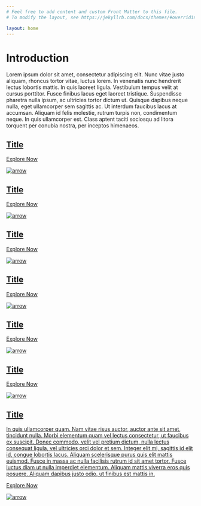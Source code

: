 ```yaml
---
# Feel free to add content and custom Front Matter to this file.
# To modify the layout, see https://jekyllrb.com/docs/themes/#overriding-theme-defaults

layout: home
---
```


<div class="banner-title">
  <div class="left-text">
    <h1>Introduction</h1>
  </div>
  <div class="right-text">
    <p>Lorem ipsum dolor sit amet, consectetur adipiscing elit. Nunc vitae justo aliquam, rhoncus tortor vitae, luctus lorem. In venenatis nunc hendrerit lectus lobortis mattis. In quis laoreet ligula. Vestibulum tempus velit at cursus porttitor. Fusce finibus lacus eget laoreet tristique. Suspendisse pharetra nulla ipsum, ac ultricies tortor dictum ut. Quisque dapibus neque nulla, eget ullamcorper sem sagittis ac. Ut interdum faucibus lacus at accumsan. Aliquam id felis molestie, rutrum turpis non, condimentum neque. In quis ullamcorper est. Class aptent taciti sociosqu ad litora torquent per conubia nostra, per inceptos himenaeos.</p>
  </div>
</div>

<div class="images-section blue-background">
  <div class="image-container">
    <div class="images-list">
      <!-- Sample image link -->
      <a class="landing-image1" href="#">
        <div class="title">
          <h2>Title</h2>
          <div class="line"></div>
        </div>
        <div class="explore">
          <p>Explore Now</p>
          <p><img src="./assets/img/arrow.png" alt="arrow" /></p>
        </div>
      </a>
      <a class="landing-image2" href="#">
        <div class="title">
          <h2>Title</h2>
          <div class="line"></div>
        </div>
        <div class="explore">
          <p>Explore Now</p>
          <p><img src="./assets/img/arrow.png" alt="arrow" /></p>
        </div>
      </a>
      <a class="landing-image3" href="#">
        <div class="title">
          <h2>Title</h2>
          <div class="line"></div>
        </div>
        <div class="explore">
          <p>Explore Now</p>
          <p><img src="./assets/img/arrow.png" alt="arrow" /></p>
        </div>
      </a>
      <a class="landing-image4" href="#">
        <div class="title">
          <h2>Title</h2>
          <div class="line"></div>
        </div>
        <div class="explore">
          <p>Explore Now</p>
          <p><img src="./assets/img/arrow.png" alt="arrow" /></p>
        </div>
      </a>
      <a class="landing-image5" href="#">
        <div class="title">
          <h2>Title</h2>
          <div class="line"></div>
        </div>
        <div class="explore">
          <p>Explore Now</p>
          <p><img src="./assets/img/arrow.png" alt="arrow" /></p>
        </div>
      </a>
      <a class="landing-image6" href="#">
        <div class="title">
          <h2>Title</h2>
          <div class="line"></div>
        </div>
        <div class="explore">
          <p>Explore Now</p>
          <p><img src="./assets/img/arrow.png" alt="arrow" /></p>
        </div>
      </a>
      <!-- Add more image links as needed -->
    </div>
  </div>
</div>

<div class="news-section yellow-background">
  <div class="image-container">
    <div class="images-list">
      <!-- Sample news link -->
      <a href="#" class="news-href">
        <div class="title">
          <h2>Title</h2>
          <div class="line"></div>
        </div>
        <div class="news-content">
          <p>In quis ullamcorper quam. Nam vitae risus auctor, auctor ante sit amet, tincidunt nulla. Morbi elementum quam vel lectus consectetur, ut faucibus ex suscipit. Donec commodo, velit vel pretium dictum, nulla lectus consequat ligula, vel ultricies orci dolor et sem. Integer elit mi, sagittis id elit id, congue lobortis lacus. Aliquam scelerisque purus quis elit mattis euismod. Fusce in massa ac nulla facilisis rutrum id sit amet tortor. Fusce luctus diam ut nulla imperdiet elementum. Aliquam mattis viverra eros quis posuere. Aliquam dapibus justo odio, ut finibus est mattis in.</p>
        </div>
        <div class="explore">
          <p>Explore Now</p>
          <p><img src="./assets/img/arrow.png" alt="arrow" /></p>
        </div>
      </a>
    </div>
  </div>
</div>



